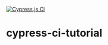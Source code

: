 [![Cypress.js CI](https://github.com/phillcisco/cypress-ci-tutorial/actions/workflows/cypress.js.yml/badge.svg?branch=main&event=push)](https://github.com/phillcisco/cypress-ci-tutorial/actions/workflows/cypress.js.yml)
# cypress-ci-tutorial
